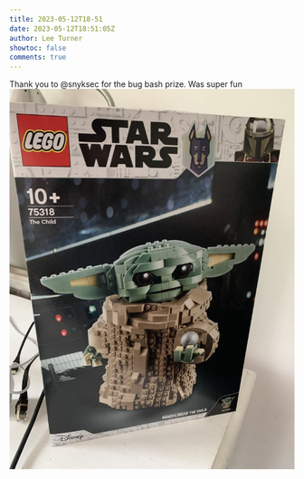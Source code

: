 ```yaml
---
title: 2023-05-12T18-51
date: 2023-05-12T18:51:05Z
author: Lee Turner
showtoc: false
comments: true
---
```


Thank you to @snyksec for the bug bash prize. Was super fun ![](/img/x//1657096070000697355-Fv8wFn9WYBk_5e9.jpg)

